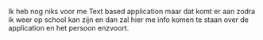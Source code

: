 Ik heb nog niks voor me Text based application maar dat komt er aan zodra ik weer op school kan zijn en dan zal hier me info komen te staan over de application en het persoon enzvoort.
